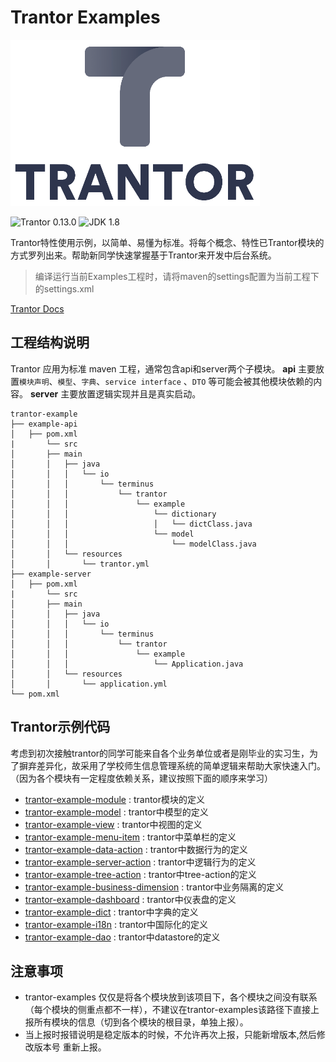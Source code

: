 # Trantor Examples

![Trantor](trantor.png)

![Trantor 0.13.0](https://img.shields.io/badge/Trantor-0.13.0-brightgreen.svg)
![JDK 1.8](https://img.shields.io/badge/JDK-1.8-orange.svg)



Trantor特性使用示例，以简单、易懂为标准。将每个概念、特性已Trantor模块的方式罗列出来。帮助新同学快速掌握基于Trantor来开发中后台系统。

> 编译运行当前Examples工程时，请将maven的settings配置为当前工程下的settings.xml

[Trantor Docs](https://trantor-docs.app.terminus.io/)

## 工程结构说明

Trantor 应用为标准 maven 工程，通常包含api和server两个子模块。
**api** 主要放置`模块声明`、`模型`、`字典`、`service interface` 、`DTO` 等可能会被其他模块依赖的内容。
**server** 主要放置逻辑实现并且是真实启动。

```
trantor-example
├── example-api
│   ├── pom.xml
|		└── src
│       ├── main
│       │   ├── java
│       │   │   └── io
│       │   │       └── terminus
│       │   │           └── trantor
│       │   │               └── example
│       │   │                   └── dictionary
│       │   │                   │   └── dictClass.java
│       │   │                   └── model
│       │   │                       └── modelClass.java
│       │   └── resources
│       │       └── trantor.yml
├── example-server
│   ├── pom.xml
|       └── src
│       ├── main
│       │   ├── java
│       │   │   └── io
│       │   │       └── terminus
│       │   │           └── trantor
│       │   │               └── example
│       │   │                   └── Application.java
│       │   └── resources
│       │       └── application.yml
└── pom.xml
```

## Trantor示例代码

考虑到初次接触trantor的同学可能来自各个业务单位或者是刚毕业的实习生，为了摒弃差异化，故采用了学校师生信息管理系统的简单逻辑来帮助大家快速入门。（因为各个模块有一定程度依赖关系，建议按照下面的顺序来学习）

* [trantor-example-module](./trantor-example-module/README.md) : trantor模块的定义
* [trantor-example-model](./trantor-example-model/README.md)  : trantor中模型的定义
* [trantor-example-view](./trantor-example-model/README.md)  : trantor中视图的定义
* [trantor-example-menu-item](./trantor-example-menu-item/README.md)  : trantor中菜单栏的定义
* [trantor-example-data-action](./trantor-example-data-action/README.md)  : trantor中数据行为的定义
* [trantor-example-server-action](./trantor-example-server-action/README.md)  : trantor中逻辑行为的定义
* [trantor-example-tree-action](./trantor-example-tree-action/README.md)  : trantor中tree-action的定义
* [trantor-example-business-dimension](./trantor-example-business-dimension/README.md)  : trantor中业务隔离的定义
* [trantor-example-dashboard](./trantor-example-dashboard/README.md)  : trantor中仪表盘的定义
* [trantor-example-dict](./trantor-example-dict/README.md)  : trantor中字典的定义
* [trantor-example-i18n](./trantor-example-i18n/README.md)  : trantor中国际化的定义
* [trantor-example-dao](./trantor-example-dao/README.md)  : trantor中datastore的定义



## 注意事项
* trantor-examples 仅仅是将各个模块放到该项目下，各个模块之间没有联系（每个模块的侧重点都不一样），不建议在trantor-examples该路径下直接上报所有模块的信息（切到各个模块的根目录，单独上报）。
* 当上报时报错说明是稳定版本的时候，不允许再次上报，只能新增版本,然后修改版本号 重新上报。